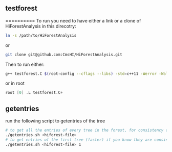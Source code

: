 ## testforest
==========
To run you need to have either a link or a clone of HiForestAnalysis in this direcotry:

```bash
ln -s /path/to/HiForestAnalysis
```
or
```bash
git clone git@github.com:CmsHI/HiForestAnalysis.git
```

Then to run either: 


```bash
g++ testforest.C $(root-config --cflags --libs) -std=c++11 -Werror -Wall -O2 -o testforest.exe
```
or in root
```c++
root [0] .L testforest.C+
```

## getentries
run the following script to getentries of the tree
```bash
# to get all the entries of every tree in the forest, for consistency checking
./getentries.sh <hiforest-file>
# to get entries of the first tree (faster) if you know they are consistent and want the number fast 
./getentries.sh <hiforest-file> 1
```

